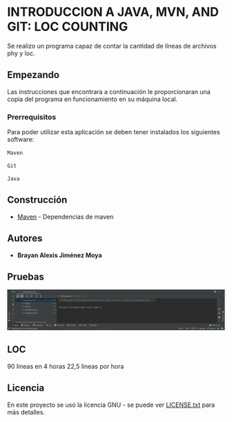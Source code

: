 # INTRODUCCION A JAVA, MVN, AND GIT: LOC COUNTING
Se realizo un programa capaz de contar la cantidad de líneas de archivos phy y loc.
## Empezando

Las instrucciones que encontrara a continuación le proporcionaran una copia del programa en funcionamiento en su máquina local.

### Prerrequisitos

Para poder utilizar esta aplicación se deben tener instalados los siguientes software:

```
Maven
```
```
Git
```
```
Java
```

## Construcción 
* [Maven](https://maven.apache.org/) - Dependencias de maven

## Autores

* **Brayan Alexis Jiménez Moya** 

## Pruebas
![](imgs/pruebas.png)
## LOC
90 lineas en 4 horas
22,5 lineas por hora
## Licencia

En este proyecto se usó la licencia GNU - se puede ver [LICENSE.txt](LICENSE.txt) para más detalles.
